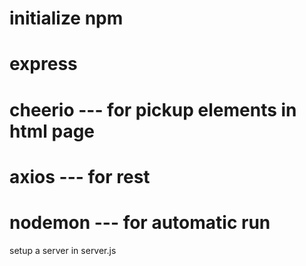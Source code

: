 # initialize npm 
# express 

# cheerio   ---     for pickup elements in html page
# axios     ---     for rest
# nodemon   ---     for automatic run

setup a server in server.js